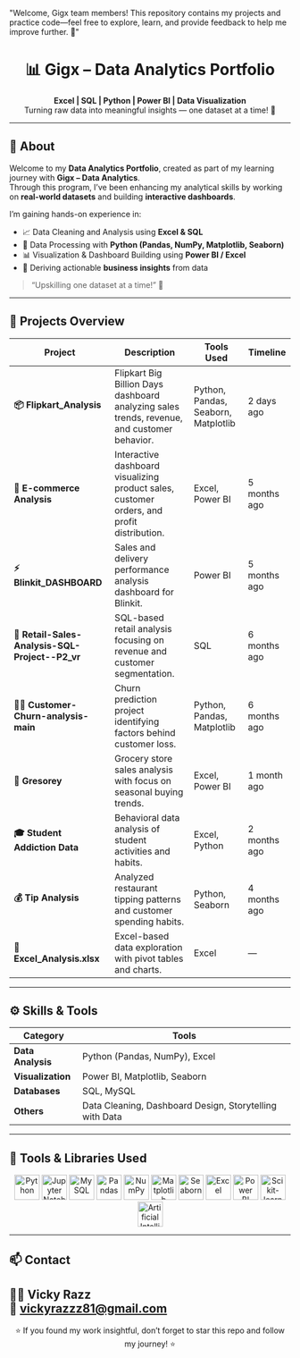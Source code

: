 "Welcome, Gigx team members! This repository contains my projects and practice code—feel free to explore, learn, and provide feedback to help me improve further. 🚀"
<h1 align="center">📊 Gigx – Data Analytics Portfolio</h1>

<p align="center">
  <b>Excel | SQL | Python | Power BI | Data Visualization</b><br>
  Turning raw data into meaningful insights — one dataset at a time! 🚀
</p>

---

## 🧠 About  

Welcome to my **Data Analytics Portfolio**, created as part of my learning journey with **Gigx – Data Analytics**.  
Through this program, I’ve been enhancing my analytical skills by working on **real-world datasets** and building **interactive dashboards**.  

I’m gaining hands-on experience in:
- 📈 Data Cleaning and Analysis using **Excel & SQL**
- 🐍 Data Processing with **Python (Pandas, NumPy, Matplotlib, Seaborn)**
- 📊 Visualization & Dashboard Building using **Power BI / Excel**
- 🧠 Deriving actionable **business insights** from data  

> “Upskilling one dataset at a time!” 💪  

---

## 💼 Projects Overview  

| Project | Description | Tools Used | Timeline |
|----------|--------------|-------------|-----------|
| **📦 Flipkart_Analysis** | Flipkart Big Billion Days dashboard analyzing sales trends, revenue, and customer behavior. | Python, Pandas, Seaborn, Matplotlib | 2 days ago |
| **🛒 E-commerce Analysis** | Interactive dashboard visualizing product sales, customer orders, and profit distribution. | Excel, Power BI | 5 months ago |
| **⚡ Blinkit_DASHBOARD** | Sales and delivery performance analysis dashboard for Blinkit. | Power BI | 5 months ago |
| **🧾 Retail-Sales-Analysis-SQL-Project--P2_vr** | SQL-based retail analysis focusing on revenue and customer segmentation. | SQL | 6 months ago |
| **🧍‍♂️ Customer-Churn-analysis-main** | Churn prediction project identifying factors behind customer loss. | Python, Pandas, Matplotlib | 6 months ago |
| **🥗 Gresorey** | Grocery store sales analysis with focus on seasonal buying trends. | Excel, Power BI | 1 month ago |
| **🎓 Student Addiction Data** | Behavioral data analysis of student activities and habits. | Excel, Python | 2 months ago |
| **💰 Tip Analysis** | Analyzed restaurant tipping patterns and customer spending habits. | Python, Seaborn | 4 months ago |
| **📘 Excel_Analysis.xlsx** | Excel-based data exploration with pivot tables and charts. | Excel | — |

---

## ⚙️ Skills & Tools  

| Category | Tools |
|-----------|-------|
| **Data Analysis** | Python (Pandas, NumPy), Excel |
| **Visualization** | Power BI, Matplotlib, Seaborn |
| **Databases** | SQL, MySQL |
| **Others** | Data Cleaning, Dashboard Design, Storytelling with Data |

---

## 🧰 Tools & Libraries Used  

<p align="center">
  <!-- Core Languages & Tools -->
  <img src="https://cdn.jsdelivr.net/gh/devicons/devicon/icons/python/python-original.svg" width="45" alt="Python"/>
  <img src="https://cdn.jsdelivr.net/gh/devicons/devicon/icons/jupyter/jupyter-original.svg" width="45" alt="Jupyter Notebook"/>
  <img src="https://cdn.jsdelivr.net/gh/devicons/devicon/icons/mysql/mysql-original.svg" width="45" alt="MySQL"/>
  <img src="https://cdn.jsdelivr.net/gh/devicons/devicon/icons/pandas/pandas-original.svg" width="45" alt="Pandas"/>
  <img src="https://cdn.jsdelivr.net/gh/devicons/devicon/icons/numpy/numpy-original.svg" width="45" alt="NumPy"/>
  <img src="https://upload.wikimedia.org/wikipedia/commons/8/84/Matplotlib_icon.svg" width="45" alt="Matplotlib"/>
  <img src="https://seaborn.pydata.org/_images/logo-mark-lightbg.svg" width="45" alt="Seaborn"/>

  <!-- Excel & Power BI -->
  <img src="https://upload.wikimedia.org/wikipedia/commons/7/7f/Microsoft_Office_Excel_(2019–present).svg" width="45" alt="Excel"/>
  <img src="https://upload.wikimedia.org/wikipedia/commons/c/cf/New_Power_BI_Logo.svg" width="45" alt="Power BI"/>

  <!-- AI & ML Tools -->
  <img src="https://cdn.jsdelivr.net/gh/devicons/devicon/icons/scikitlearn/scikitlearn-original.svg" width="45" alt="Scikit-learn"/>
  <img src="https://upload.wikimedia.org/wikipedia/commons/1/1b/Artificial_intelligence_logo.svg" width="45" alt="Artificial Intelligence"/>
</p>

---

## 📫 Contact  

**👨‍💻 Vicky Razz**  
📧 [vickyrazzz81@gmail.com](mailto:vickyrazzz81@gmail.com)  
---

<p align="center">
  ⭐ If you found my work insightful, don’t forget to star this repo and follow my journey! ⭐
</p>
